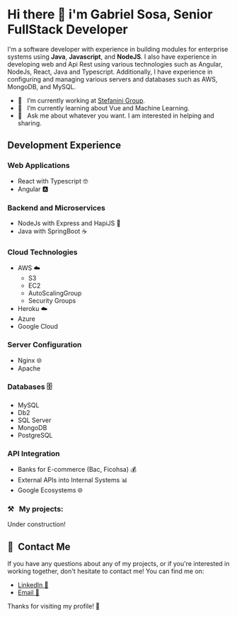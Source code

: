 # Hi there 👋 i'm Gabriel Sosa, Senior FullStack Developer

I'm a software developer with experience in building modules for enterprise systems using **Java**, **Javascript**, and **NodeJS**. I also have experience in developing web and Api Rest using various technologies such as Angular, NodeJs, React, Java and Typescript. Additionally, I have experience in configuring and managing various servers and databases such as AWS, MongoDB, and MySQL.

- 🔭 &nbsp;&nbsp;I’m currently working at [Stefanini Group](https://stefanini.com/en). <br/>
- 🌱 &nbsp;&nbsp;I’m currently learning about Vue and Machine Learning. <br/>
- 💬 &nbsp;&nbsp;Ask me about whatever you want. I am interested in helping and sharing. <br/>


## Development Experience


### Web Applications
- React with Typescript 🤓
- Angular 🅰️

### Backend and Microservices
- NodeJs with Express and HapiJS 🚀
- Java with SpringBoot ☕

### Cloud Technologies
- AWS ☁️
  - S3
  - EC2
  - AutoScalingGroup
  - Security Groups
- Heroku ☁️
- Azure
- Google Cloud

### Server Configuration
- Nginx 🌐
- Apache

### Databases 🗄️
- MySQL
- Db2
- SQL Server
- MongoDB
- PostgreSQL


### API Integration
- Banks for E-commerce (Bac, Ficohsa) 💰
- External APIs into Internal Systems 📊
- Google Ecosystems 🌐


### ⚒️ &nbsp;&nbsp;My projects:

Under construction!

## 📩&nbsp;&nbsp;Contact Me 
If you have any questions about any of my projects, or if you're interested in working together, don't hesitate to contact me! You can find me on:

- [LinkedIn 🔗](https://www.linkedin.com/in/gabriel-sosa-425a78151/)
- [Email 📧](gabrielsosa3093@gmail.com)

Thanks for visiting my profile! 🙏
